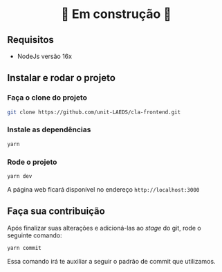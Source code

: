 <h1 align="center">🚧 Em construção 🚧</h1>

## Requisitos

- NodeJs versão 16x

## Instalar e rodar o projeto

### Faça o clone do projeto

```bash
git clone https://github.com/unit-LAEDS/cla-frontend.git
```

### Instale as dependências

```bash
yarn
```

### Rode o projeto

```bash
yarn dev
```

A página web ficará disponível no endereço <code>http://localhost:3000</code>

## Faça sua contribuição

Após finalizar suas alterações e adicioná-las ao _stage_ do git, rode o seguinte comando:

```bash
yarn commit
```

Essa comando irá te auxiliar a seguir o padrão de commit que utilizamos.
